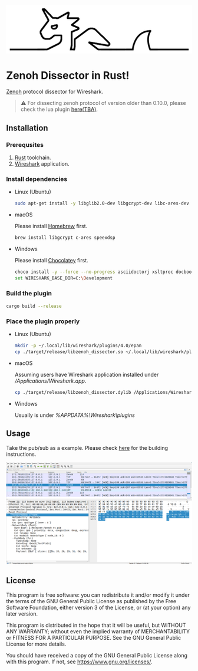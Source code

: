 ![zenoh dissector banner](./assets/zenoh-wireshark.png)
# Zenoh Dissector in Rust!

[Zenoh](http://zenoh.io/) protocol dissector for Wireshark.


> :warning: For dissecting zenoh protocol of version older than 0.10.0, please check the lua plugin [here(TBA)](TBA).

## Installation

### Prerequsites

1. [Rust](https://rustup.rs) toolchain.
2. [Wireshark](https://www.wireshark.org/download.html) application.

### Install dependencies

- Linux (Ubuntu)
    ```bash
    sudo apt-get install -y libglib2.0-dev libgcrypt-dev libc-ares-dev flex bison libspeexdsp-dev
    ```

- macOS

    Please install [Homebrew](https://brew.sh/) first.
    ```bash
    brew install libgcrypt c-ares speexdsp
    ```

- Windows

    Please install [Chocolatey](https://docs.chocolatey.org/en-us/choco/setup#install-with-powershell.exe) first.
    ```bash
    choco install -y --force --no-progress asciidoctorj xsltproc docbook-bundle nsis winflexbison3 cmake
    set WIRESHARK_BASE_DIR=C:\Development
    ```

### Build the plugin

```bash
cargo build --release
```

### Place the plugin properly

- Linux (Ubuntu)
    ```bash
    mkdir -p ~/.local/lib/wireshark/plugins/4.0/epan
    cp ./target/release/libzenoh_dissector.so ~/.local/lib/wireshark/plugins/4.0/epan/libzenoh_dissector.so
    ```

- macOS

    Assuming users have Wireshark application installed under _/Applications/Wireshark.app_.
    ```bash
    cp ./target/release/libzenoh_dissector.dylib /Applications/Wireshark.app/Contents/PlugIns/wireshark/4-0/epan/libzenoh_dissector.so
    ```

- Windows

    Usually is under _%APPDATA%\Wireshark\plugins_


## Usage

Take the pub/sub as a example. Please check [here](https://github.com/eclipse-zenoh/zenoh#how-to-build-it) for the building instructions.

![demo-pubsub](./assets/demo-pubsub.png)

## License

This program is free software: you can redistribute it and/or modify it under the terms of the GNU General Public License as published by the Free Software Foundation, either version 3 of the License, or (at your option) any later version.

This program is distributed in the hope that it will be useful, but WITHOUT ANY WARRANTY; without even the implied warranty of MERCHANTABILITY or FITNESS FOR A PARTICULAR PURPOSE. See the GNU General Public License for more details.

You should have received a copy of the GNU General Public License along with this program. If not, see <https://www.gnu.org/licenses/>.
